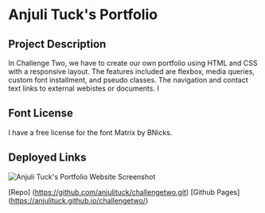 # Anjuli Tuck's Portfolio

## Project Description 
In Challenge Two, we have to create our own portfolio using HTML and CSS with a responsive layout. The features included are flexbox, media queries, custom font installment, and pseudo classes. The navigation and contact text links to external webistes or documents. I 

## Font License 

I have a free license for the font Matrix by BNicks. 

## Deployed Links 

![Anjuli Tuck's Portfolio Website Screenshot](/assets/images/screenshot.png)

[Repo] (https://github.com/anjulituck/challengetwo.git)
[Github Pages] (https://anjulituck.github.io/challengetwo/)

